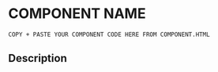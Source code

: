 <!-- Only Modify The Commented Text and Capitalised Text-->
# COMPONENT NAME 

```
COPY + PASTE YOUR COMPONENT CODE HERE FROM COMPONENT.HTML
```

## Description
<!-- EXPLAIN ABOUT YOUR COMPONENT HERE -->
